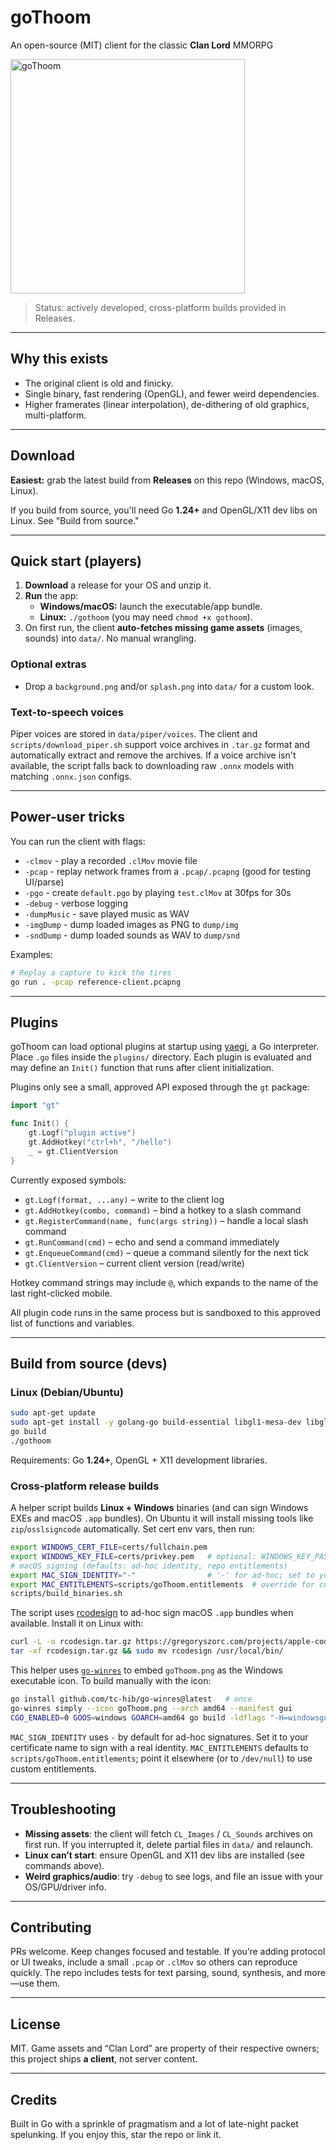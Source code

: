 # goThoom

An open-source (MIT) client for the classic **Clan Lord** MMORPG

<img width="375" height="375" alt="goThoom" src="https://github.com/user-attachments/assets/b036f99a-668b-408e-8a43-524a0659a260" />

> Status: actively developed, cross-platform builds provided in Releases.

---

## Why this exists

- The original client is old and finicky.
- Single binary, fast rendering (OpenGL), and fewer weird dependencies.
- Higher framerates (linear interpolation), de-dithering of old graphics, multi-platform.

---

## Download

**Easiest:** grab the latest build from **Releases** on this repo (Windows, macOS, Linux).

If you build from source, you'll need Go **1.24+** and OpenGL/X11 dev libs on Linux. See "Build from source."

---

## Quick start (players)

1. **Download** a release for your OS and unzip it.  
2. **Run** the app:
   - **Windows/macOS:** launch the executable/app bundle.
   - **Linux:** `./gothoom` (you may need `chmod +x gothoom`).
3. On first run, the client **auto-fetches missing game assets** (images, sounds) into `data/`. No manual wrangling.

### Optional extras
- Drop a `background.png` and/or `splash.png` into `data/` for a custom look.

### Text-to-speech voices
Piper voices are stored in `data/piper/voices`. The client and `scripts/download_piper.sh` support voice archives in `.tar.gz` format and automatically extract and remove the archives. If a voice archive isn't available, the script falls back to downloading raw `.onnx` models with matching `.onnx.json` configs.

---

## Power-user tricks

You can run the client with flags:

- `-clmov` - play a recorded `.clMov` movie file
- `-pcap`  - replay network frames from a `.pcap/.pcapng` (good for testing UI/parse)  
- `-pgo`   - create `default.pgo` by playing `test.clMov` at 30fps for 30s  
- `-debug` - verbose logging
- `-dumpMusic` - save played music as WAV
- `-imgDump` - dump loaded images as PNG to `dump/img`
- `-sndDump` - dump loaded sounds as WAV to `dump/snd`

Examples:
```bash
# Replay a capture to kick the tires
go run . -pcap reference-client.pcapng
```

---

## Plugins

goThoom can load optional plugins at startup using [yaegi](https://github.com/traefik/yaegi), a Go interpreter.
Place `.go` files inside the `plugins/` directory. Each plugin is evaluated and may
define an `Init()` function that runs after client initialization.

Plugins only see a small, approved API exposed through the `gt` package:

```go
import "gt"

func Init() {
    gt.Logf("plugin active")
    gt.AddHotkey("ctrl+h", "/hello")
    _ = gt.ClientVersion
}
```

Currently exposed symbols:

- `gt.Logf(format, ...any)` – write to the client log
- `gt.AddHotkey(combo, command)` – bind a hotkey to a slash command
- `gt.RegisterCommand(name, func(args string))` – handle a local slash command
- `gt.RunCommand(cmd)` – echo and send a command immediately
- `gt.EnqueueCommand(cmd)` – queue a command silently for the next tick
- `gt.ClientVersion` – current client version (read/write)

Hotkey command strings may include `@`, which expands to the name of the last
right-clicked mobile.

All plugin code runs in the same process but is sandboxed to this approved list of
functions and variables.

---

## Build from source (devs)

### Linux (Debian/Ubuntu)
```bash
sudo apt-get update
sudo apt-get install -y golang-go build-essential libgl1-mesa-dev libglu1-mesa-dev xorg-dev
go build
./gothoom
```
Requirements: Go **1.24+**, OpenGL + X11 development libraries.

### Cross-platform release builds
A helper script builds **Linux + Windows** binaries (and can sign Windows EXEs and macOS `.app` bundles). On Ubuntu it will install missing tools like `zip`/`osslsigncode` automatically. Set cert env vars, then run:
```bash
export WINDOWS_CERT_FILE=certs/fullchain.pem
export WINDOWS_KEY_FILE=certs/privkey.pem   # optional: WINDOWS_KEY_PASS, WINDOWS_CERT_NAME, WINDOWS_TIMESTAMP_URL
# macOS signing (defaults: ad-hoc identity, repo entitlements)
export MAC_SIGN_IDENTITY="-"                # '-' for ad-hoc; set to your certificate name to sign
export MAC_ENTITLEMENTS=scripts/goThoom.entitlements  # override for custom entitlements
scripts/build_binaries.sh
```

The script uses [rcodesign](https://gregoryszorc.com/projects/apple-codesign/) to ad-hoc sign macOS `.app` bundles when available. Install it on Linux with:

```bash
curl -L -o rcodesign.tar.gz https://gregoryszorc.com/projects/apple-codesign/releases/latest/linux-x86_64.tar.gz
tar -xf rcodesign.tar.gz && sudo mv rcodesign /usr/local/bin/
```

This helper uses [`go-winres`](https://github.com/tc-hib/go-winres) to embed
`goThoom.png` as the Windows executable icon. To build manually with the icon:

```bash
go install github.com/tc-hib/go-winres@latest   # once
go-winres simply --icon goThoom.png --arch amd64 --manifest gui
CGO_ENABLED=0 GOOS=windows GOARCH=amd64 go build -ldflags "-H=windowsgui" -o gothoom.exe
```

`MAC_SIGN_IDENTITY` uses `-` by default for ad-hoc signatures. Set it to
your certificate name to sign with a real identity. `MAC_ENTITLEMENTS`
defaults to `scripts/goThoom.entitlements`; point it elsewhere (or to
`/dev/null`) to use custom entitlements.

---

## Troubleshooting

- **Missing assets**: the client will fetch `CL_Images` / `CL_Sounds` archives on first run. If you interrupted it, delete partial files in `data/` and relaunch.
- **Linux can’t start**: ensure OpenGL and X11 dev libs are installed (see commands above).
- **Weird graphics/audio**: try `-debug` to see logs, and file an issue with your OS/GPU/driver info.

---

## Contributing

PRs welcome. Keep changes focused and testable. If you’re adding protocol or UI tweaks, include a small `.pcap` or `.clMov` so others can reproduce quickly. The repo includes tests for text parsing, sound, synthesis, and more—use them.

---

## License

MIT. Game assets and “Clan Lord” are property of their respective owners; this project ships **a client**, not server content.

---

## Credits

Built in Go with a sprinkle of pragmatism and a lot of late-night packet spelunking. If you enjoy this, star the repo or link it.

